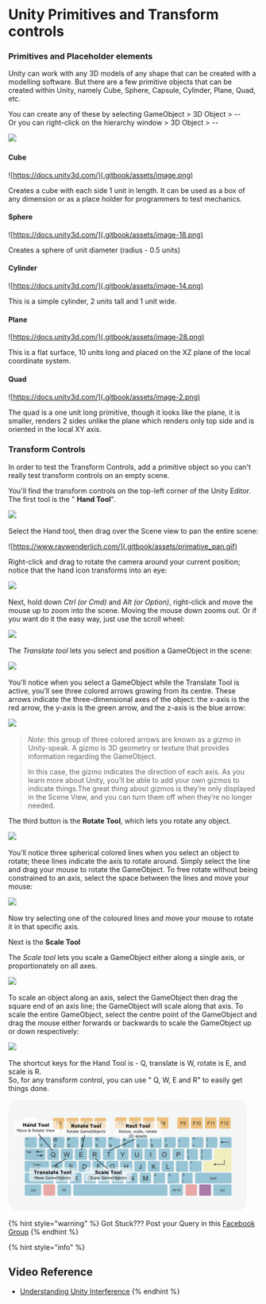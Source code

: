 # Unity Primitives and Transform controls

### Primitives and Placeholder elements

Unity can work with any 3D models of any shape that can be created with a modelling software. But there are a few primitive objects that can be created within Unity, namely Cube, Sphere, Capsule, Cylinder, Plane, Quad, etc.

You can create any of these by selecting GameObject &gt; 3D Object &gt; --  
Or you can right-click on the hierarchy window &gt; 3D Object &gt; --

![](.gitbook/assets/18.jpg)

#### Cube

![https://docs.unity3d.com/](.gitbook/assets/image.png)

Creates a cube with each side 1 unit in length. It can be used as a box of any dimension or as a place holder for programmers to test mechanics.

#### Sphere

![https://docs.unity3d.com/](.gitbook/assets/image-18.png)

Creates a sphere of unit diameter \(radius - 0.5 units\)

#### Cylinder

![https://docs.unity3d.com/](.gitbook/assets/image-14.png)

This is a simple cylinder, 2 units tall and 1 unit wide.

#### Plane

![https://docs.unity3d.com/](.gitbook/assets/image-28.png)

This is a flat surface, 10 units long and placed on the XZ plane of the local coordinate system.

#### Quad

![https://docs.unity3d.com/](.gitbook/assets/image-2.png)

The quad is a one unit long primitive, though it looks like the plane, it is smaller, renders 2 sides unlike the plane which renders only top side and is oriented in the local XY axis.

### Transform Controls

In order to test the Transform Controls, add a primitive object so you can't really test transform controls on an empty scene.

You'll find the transform controls on the top-left corner of the Unity Editor. The first tool is the " **Hand Tool**".

![](.gitbook/assets/19.jpg)

Select the Hand tool, then drag over the Scene view to pan the entire scene:

![https://www.raywenderlich.com/](.gitbook/assets/primative_pan.gif)

Right-click and drag to rotate the camera around your current position; notice that the hand icon transforms into an eye:

![](.gitbook/assets/primative_rotate_scene.gif)

Next, hold down _Ctrl \(or Cmd\)_ and _Alt \(or Option\)_, right-click and move the mouse up to zoom into the scene. Moving the mouse down zooms out. Or if you want do it the easy way, just use the scroll wheel:

![](.gitbook/assets/primative_zoom.gif)

The _Translate tool_ lets you select and position a GameObject in the scene:

![](.gitbook/assets/20.jpg)

You’ll notice when you select a GameObject while the Translate Tool is active, you’ll see three colored arrows growing from its centre. These arrows indicate the three-dimensional axes of the object: the x-axis is the red arrow, the y-axis is the green arrow, and the z-axis is the blue arrow:

![](.gitbook/assets/primative_transform.gif)

> _Note:_ this group of three colored arrows are known as a _gizmo_ in Unity-speak. A gizmo is 3D geometry or texture that provides information regarding the GameObject.
>
> In this case, the gizmo indicates the direction of each axis. As you learn more about Unity, you’ll be able to add your own gizmos to indicate things.The great thing about gizmos is they’re only displayed in the Scene View, and you can turn them off when they’re no longer needed.

The third button is the **Rotate Tool**, which lets you rotate any object.

![](.gitbook/assets/21.jpg)

You’ll notice three spherical colored lines when you select an object to rotate; these lines indicate the axis to rotate around. Simply select the line and drag your mouse to rotate the GameObject. To free rotate without being constrained to an axis, select the space between the lines and move your mouse:

![](.gitbook/assets/primative_rotate.gif)

Now try selecting one of the coloured lines and move your mouse to rotate it in that specific axis.

Next is the **Scale Tool**

The _Scale tool_ lets you scale a GameObject either along a single axis, or proportionately on all axes.

![](.gitbook/assets/22.jpg)

To scale an object along an axis, select the GameObject then drag the square end of an axis line; the GameObject will scale along that axis. To scale the entire GameObject, select the centre point of the GameObject and drag the mouse either forwards or backwards to scale the GameObject up or down respectively:

![](.gitbook/assets/primative_scale.gif)

The shortcut keys for the Hand Tool is - Q, translate is W, rotate is E, and scale is R.  
So, for any transform control, you can use " Q, W, E and R" to easily get things done.

![](.gitbook/assets/image-19.png)

{% hint style="warning" %}
Got Stuck??? Post your Query in this [Facebook Group](https://www.facebook.com/groups/soi.vr/)
{% endhint %}

{% hint style="info" %}
## Video Reference

* [Understanding Unity Interference](https://www.youtube.com/watch?v=z92ZfYEyojI) 
{% endhint %}

